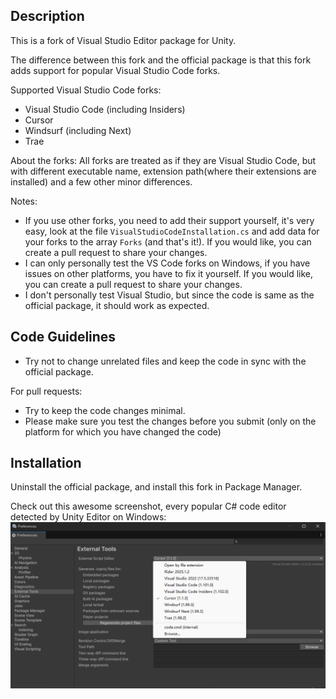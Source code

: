 ## Description
This is a fork of Visual Studio Editor package for Unity.

The difference between this fork and the official package is that this fork adds support for popular Visual Studio Code forks.

Supported Visual Studio Code forks:
- Visual Studio Code (including Insiders)
- Cursor
- Windsurf (including Next)
- Trae

About the forks:
All forks are treated as if they are Visual Studio Code, but with different executable name, extension path(where their extensions are installed) and a few other minor differences.

Notes:
- If you use other forks, you need to add their support yourself, it's very easy, look at the file `VisualStudioCodeInstallation.cs` and add data for your forks to the array `Forks` (and that's it!). If you would like, you can create a pull request to share your changes.
- I can only personally test the VS Code forks on Windows, if you have issues on other platforms, you have to fix it yourself. If you would like, you can create a pull request to share your changes.
- I don't personally test Visual Studio, but since the code is same as the official package, it should work as expected.

## Code Guidelines
- Try not to change unrelated files and keep the code in sync with the official package.

For pull requests:
- Try to keep the code changes minimal.
- Please make sure you test the changes before you submit (only on the platform for which you have changed the code)

## Installation
Uninstall the official package, and install this fork in Package Manager.

Check out this awesome screenshot, every popular C# code editor detected by Unity Editor on Windows:
![image](Images/Unity%20Editor%20External%20Script%20Editor%20Detection.png)